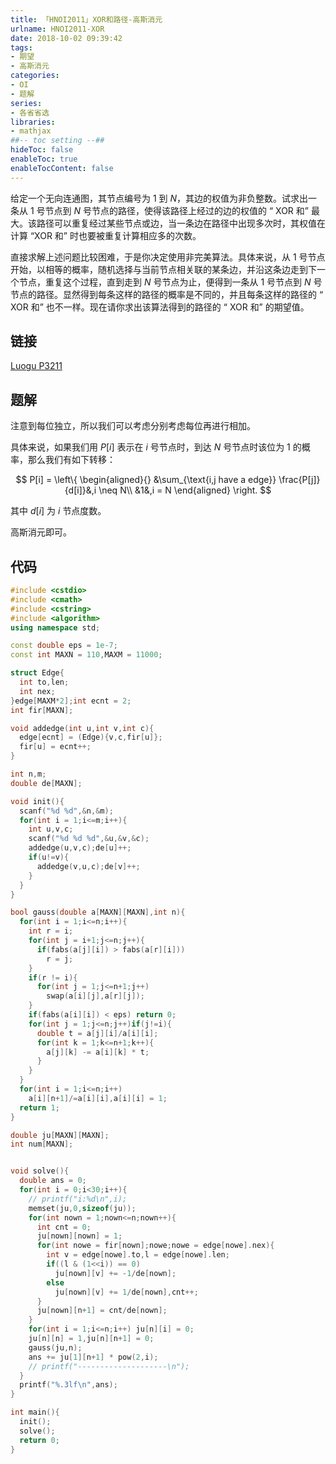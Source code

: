 ```yaml
---
title: 「HNOI2011」XOR和路径-高斯消元
urlname: HNOI2011-XOR
date: 2018-10-02 09:39:42
tags:
- 期望
- 高斯消元
categories: 
- OI
- 题解
series:
- 各省省选
libraries:
- mathjax 
##-- toc setting --##
hideToc: false
enableToc: true
enableTocContent: false
---
```


给定一个无向连通图，其节点编号为 $1$ 到 $N$，其边的权值为非负整数。试求出一条从 $1$ 号节点到 $N$ 号节点的路径，使得该路径上经过的边的权值的 “ $\text{XOR}$ 和” 最大。该路径可以重复经过某些节点或边，当一条边在路径中出现多次时，其权值在计算 “$\text{XOR}$ 和” 时也要被重复计算相应多的次数。

直接求解上述问题比较困难，于是你决定使用非完美算法。具体来说，从 $1$ 号节点开始，以相等的概率，随机选择与当前节点相关联的某条边，并沿这条边走到下一个节点，重复这个过程，直到走到 $N$ 号节点为止，便得到一条从 $1$ 号节点到 $N$ 号节点的路径。显然得到每条这样的路径的概率是不同的，并且每条这样的路径的 “ $\text{XOR}$ 和” 也不一样。现在请你求出该算法得到的路径的 “ $\text{XOR}$ 和” 的期望值。
<!--more-->

## 链接
[Luogu P3211](https://www.luogu.org/problemnew/show/P3211)

## 题解

注意到每位独立，所以我们可以考虑分别考虑每位再进行相加。

具体来说，如果我们用 $P[i]$ 表示在 $i$ 号节点时，到达 $N$ 号节点时该位为 $1$ 的概率，那么我们有如下转移：

$$
P[i] = 
\left\{
\begin{aligned}{}
&\sum_{\text{i,j have a edge}} \frac{P[j]}{d[i]}&,i \neq N\\
&1&,i = N
\end{aligned}
\right.
$$ 

其中 $d[i]$ 为 $i$ 节点度数。

高斯消元即可。

## 代码


```cpp
#include <cstdio>
#include <cmath>
#include <cstring>
#include <algorithm>
using namespace std;

const double eps = 1e-7;
const int MAXN = 110,MAXM = 11000;

struct Edge{
  int to,len;
  int nex;
}edge[MAXM*2];int ecnt = 2;
int fir[MAXN];

void addedge(int u,int v,int c){
  edge[ecnt] = (Edge){v,c,fir[u]};
  fir[u] = ecnt++;
}

int n,m;
double de[MAXN];

void init(){
  scanf("%d %d",&n,&m);
  for(int i = 1;i<=m;i++){
    int u,v,c;
    scanf("%d %d %d",&u,&v,&c);
    addedge(u,v,c);de[u]++;
    if(u!=v){
      addedge(v,u,c);de[v]++;
    }
  }
}

bool gauss(double a[MAXN][MAXN],int n){
  for(int i = 1;i<=n;i++){
    int r = i;
    for(int j = i+1;j<=n;j++){
      if(fabs(a[j][i]) > fabs(a[r][i])) 
        r = j;
    }
    if(r != i){
      for(int j = 1;j<=n+1;j++)
        swap(a[i][j],a[r][j]);
    }
    if(fabs(a[i][i]) < eps) return 0;
    for(int j = 1;j<=n;j++)if(j!=i){
      double t = a[j][i]/a[i][i];
      for(int k = 1;k<=n+1;k++){
        a[j][k] -= a[i][k] * t;
      }
    }
  }
  for(int i = 1;i<=n;i++)
    a[i][n+1]/=a[i][i],a[i][i] = 1;
  return 1;
}

double ju[MAXN][MAXN];
int num[MAXN];


void solve(){
  double ans = 0;
  for(int i = 0;i<30;i++){
    // printf("i:%d\n",i);
    memset(ju,0,sizeof(ju));
    for(int nown = 1;nown<=n;nown++){
      int cnt = 0;
      ju[nown][nown] = 1;
      for(int nowe = fir[nown];nowe;nowe = edge[nowe].nex){
        int v = edge[nowe].to,l = edge[nowe].len;
        if((l & (1<<i)) == 0)
          ju[nown][v] += -1/de[nown];
        else
          ju[nown][v] += 1/de[nown],cnt++;
      }
      ju[nown][n+1] = cnt/de[nown];
    }
    for(int i = 1;i<=n;i++) ju[n][i] = 0;
    ju[n][n] = 1,ju[n][n+1] = 0;
    gauss(ju,n);
    ans += ju[1][n+1] * pow(2,i);
    // printf("--------------------\n");
  }
  printf("%.3lf\n",ans);
}

int main(){
  init();
  solve();
  return 0;
}
```


